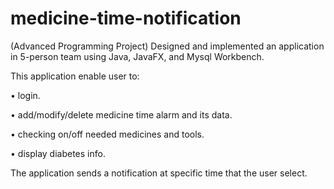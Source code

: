 # medicine-time-notification
 
(Advanced Programming Project) Designed and implemented an application in 5-person team using Java, JavaFX, and Mysql Workbench.

This application enable user to:

• login.

• add/modify/delete medicine time alarm and its data.

• checking on/off needed medicines and tools.

• display diabetes info.


The application sends a notification at specific time that the user select.
